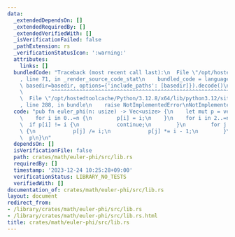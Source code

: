 ```yaml
---
data:
  _extendedDependsOn: []
  _extendedRequiredBy: []
  _extendedVerifiedWith: []
  _isVerificationFailed: false
  _pathExtension: rs
  _verificationStatusIcon: ':warning:'
  attributes:
    links: []
  bundledCode: "Traceback (most recent call last):\n  File \"/opt/hostedtoolcache/Python/3.12.8/x64/lib/python3.12/site-packages/onlinejudge_verify/documentation/build.py\"\
    , line 71, in _render_source_code_stat\n    bundled_code = language.bundle(stat.path,\
    \ basedir=basedir, options={'include_paths': [basedir]}).decode()\n          \
    \         ^^^^^^^^^^^^^^^^^^^^^^^^^^^^^^^^^^^^^^^^^^^^^^^^^^^^^^^^^^^^^^^^^^^^^^^^^^^^^^^^^\n\
    \  File \"/opt/hostedtoolcache/Python/3.12.8/x64/lib/python3.12/site-packages/onlinejudge_verify/languages/rust.py\"\
    , line 288, in bundle\n    raise NotImplementedError\nNotImplementedError\n"
  code: "pub fn euler_phi(n: usize) -> Vec<usize> {\n    let mut p = vec![0; n + 1];\n\
    \    for i in 0..=n {\n        p[i] = i;\n    }\n    for i in 2..=n {\n      \
    \  if p[i] != i {\n            continue;\n        }\n        for j in (i..=n).step_by(i)\
    \ {\n            p[j] /= i;\n            p[j] *= i - 1;\n        }\n    }\n  \
    \  p\n}\n"
  dependsOn: []
  isVerificationFile: false
  path: crates/math/euler-phi/src/lib.rs
  requiredBy: []
  timestamp: '2023-12-24 10:25:28+09:00'
  verificationStatus: LIBRARY_NO_TESTS
  verifiedWith: []
documentation_of: crates/math/euler-phi/src/lib.rs
layout: document
redirect_from:
- /library/crates/math/euler-phi/src/lib.rs
- /library/crates/math/euler-phi/src/lib.rs.html
title: crates/math/euler-phi/src/lib.rs
---
```

